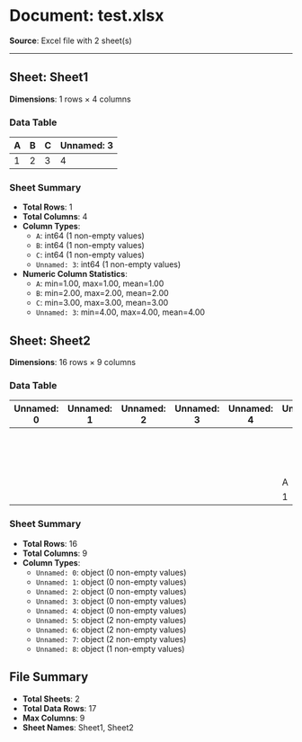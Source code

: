 # Document: test.xlsx

**Source**: Excel file with 2 sheet(s)

---

## Sheet: Sheet1

**Dimensions**: 1 rows × 4 columns


### Data Table

| A | B | C | Unnamed: 3 |
| --- | --- | --- | --- |
| 1 | 2 | 3 | 4 |

### Sheet Summary

- **Total Rows**: 1
- **Total Columns**: 4
- **Column Types**:
  - `A`: int64 (1 non-empty values)
  - `B`: int64 (1 non-empty values)
  - `C`: int64 (1 non-empty values)
  - `Unnamed: 3`: int64 (1 non-empty values)
- **Numeric Column Statistics**:
  - `A`: min=1.00, max=1.00, mean=1.00
  - `B`: min=2.00, max=2.00, mean=2.00
  - `C`: min=3.00, max=3.00, mean=3.00
  - `Unnamed: 3`: min=4.00, max=4.00, mean=4.00


## Sheet: Sheet2

**Dimensions**: 16 rows × 9 columns


### Data Table

| Unnamed: 0 | Unnamed: 1 | Unnamed: 2 | Unnamed: 3 | Unnamed: 4 | Unnamed: 5 | Unnamed: 6 | Unnamed: 7 | Unnamed: 8 |
| --- | --- | --- | --- | --- | --- | --- | --- | --- |
|   |   |   |   |   |   |   |   |   |
|   |   |   |   |   |   |   |   |   |
|   |   |   |   |   |   |   |   |   |
|   |   |   |   |   |   |   |   |   |
|   |   |   |   |   |   |   |   |   |
|   |   |   |   |   |   |   |   |   |
|   |   |   |   |   |   |   |   |   |
|   |   |   |   |   |   |   |   |   |
|   |   |   |   |   |   |   |   |   |
|   |   |   |   |   |   |   |   |   |
|   |   |   |   |   |   |   |   |   |
|   |   |   |   |   |   |   |   |   |
|   |   |   |   |   |   |   |   |   |
|   |   |   |   |   |   |   |   |   |
|   |   |   |   |   | A | B | C |   |
|   |   |   |   |   | 1 | 2 | 3 | 4.0 |

### Sheet Summary

- **Total Rows**: 16
- **Total Columns**: 9
- **Column Types**:
  - `Unnamed: 0`: object (0 non-empty values)
  - `Unnamed: 1`: object (0 non-empty values)
  - `Unnamed: 2`: object (0 non-empty values)
  - `Unnamed: 3`: object (0 non-empty values)
  - `Unnamed: 4`: object (0 non-empty values)
  - `Unnamed: 5`: object (2 non-empty values)
  - `Unnamed: 6`: object (2 non-empty values)
  - `Unnamed: 7`: object (2 non-empty values)
  - `Unnamed: 8`: object (1 non-empty values)


## File Summary

- **Total Sheets**: 2
- **Total Data Rows**: 17
- **Max Columns**: 9
- **Sheet Names**: Sheet1, Sheet2